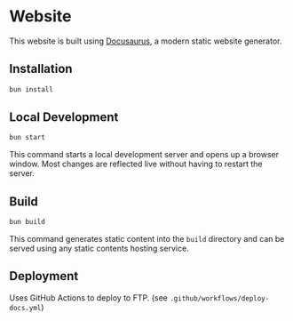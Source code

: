 # Website

This website is built using [Docusaurus](https://docusaurus.io/), a modern static website generator.

## Installation

```bash
bun install
```

## Local Development

```bash
bun start
```

This command starts a local development server and opens up a browser window. Most changes are reflected live without having to restart the server.

## Build

```bash
bun build
```

This command generates static content into the `build` directory and can be served using any static contents hosting service.

## Deployment

Uses GitHub Actions to deploy to FTP. (see `.github/workflows/deploy-docs.yml`)
